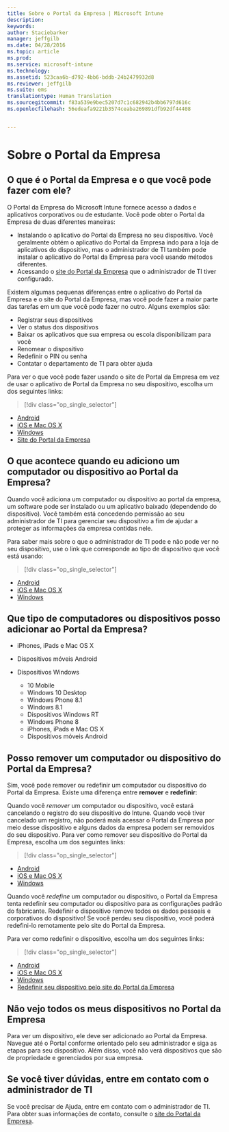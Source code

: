 ```yaml
---
title: Sobre o Portal da Empresa | Microsoft Intune
description: 
keywords: 
author: Staciebarker
manager: jeffgilb
ms.date: 04/28/2016
ms.topic: article
ms.prod: 
ms.service: microsoft-intune
ms.technology: 
ms.assetid: 523caa6b-d792-4bb6-bddb-24b2479932d8
ms.reviewer: jeffgilb
ms.suite: ems
translationtype: Human Translation
ms.sourcegitcommit: f83a539e9bec5207d7c1c682942b4bb6797d616c
ms.openlocfilehash: 56edeafa9221b3574ceaba269891dfb92df44408


---
```


# Sobre o Portal da Empresa

## O que é o Portal da Empresa e o que você pode fazer com ele?
O Portal da Empresa do Microsoft Intune fornece acesso a dados e aplicativos corporativos ou de estudante. Você pode obter o Portal da Empresa de duas diferentes maneiras:

- Instalando o aplicativo do Portal da Empresa no seu dispositivo. Você geralmente obtém o aplicativo do Portal da Empresa indo para a loja de aplicativos do dispositivo, mas o administrador de TI também pode instalar o aplicativo do Portal da Empresa para você usando métodos diferentes.
- Acessando o [site do Portal da Empresa](http://portal.manage.microsoft.com) que o administrador de TI tiver configurado. 

Existem algumas pequenas diferenças entre o aplicativo do Portal da Empresa e o site do Portal da Empresa, mas você pode fazer a maior parte das tarefas em um que você pode fazer no outro. Alguns exemplos são:

- Registrar seus dispositivos
- Ver o status dos dispositivos
- Baixar os aplicativos que sua empresa ou escola disponibilizam para você
- Renomear o dispositivo
- Redefinir o PIN ou senha
- Contatar o departamento de TI para obter ajuda

Para ver o que você pode fazer usando o site de Portal da Empresa em vez de usar o aplicativo de Portal da Empresa no seu dispositivo, escolha um dos seguintes links:

> [!div class="op_single_selector"]
- [Android](using-your-android-device-with-intune.md)
- [iOS e Mac OS X](using-your-ios-or-mac-os-x-device-with-intune.md)
- [Windows](using-your-windows-device-with-intune.md)
- [Site do Portal da Empresa](using-the-intune-company-portal-website.md)

## O que acontece quando eu adiciono um computador ou dispositivo ao Portal da Empresa?
Quando você adiciona um computador ou dispositivo ao portal da empresa, um software pode ser instalado ou um aplicativo baixado (dependendo do dispositivo).  Você também está concedendo permissão ao seu administrador de TI para gerenciar seu dispositivo a fim de ajudar a proteger as informações da empresa contidas nele.

Para saber mais sobre o que o administrador de TI pode e não pode ver no seu dispositivo, use o link que corresponde ao tipo de dispositivo que você está usando:

> [!div class="op_single_selector"]
- [Android](what-happens-if-you-install-the-company-portal-app-and-enroll-your-device-in-intune-android.md)
- [iOS e Mac OS X](what-happens-if-you-install-the-company-portal-app-and-enroll-your-device-in-intune-ios.md)
- [Windows](what-can-your-it-administrator-see-when-you-enroll-your-device-in-intune-windows.md)

## Que tipo de computadores ou dispositivos posso adicionar ao Portal da Empresa?

-   iPhones, iPads e Mac OS X

-   Dispositivos móveis Android

-   Dispositivos Windows
    -   10 Mobile
    -   Windows 10 Desktop
    -   Windows Phone 8.1
    -   Windows 8.1
    -   Dispositivos Windows RT
    -   Windows Phone 8
    -   iPhones, iPads e Mac OS X
    -   Dispositivos móveis Android


## Posso remover um computador ou dispositivo do Portal da Empresa?
Sim, você pode remover ou redefinir um computador ou dispositivo do Portal da Empresa. Existe uma diferença entre **remover** e **redefinir**:

Quando você *remover* um computador ou dispositivo, você estará cancelando o registro do seu dispositivo do Intune. Quando você tiver cancelado um registro, não poderá mais acessar o Portal da Empresa por meio desse dispositivo e alguns dados da empresa podem ser removidos do seu dispositivo. Para ver como remover seu dispositivo do Portal da Empresa, escolha um dos seguintes links:

> [!div class="op_single_selector"]
- [Android](unenroll-your-device-from-intune-android.md)
- [iOS e Mac OS X](unenroll-your-device-from-intune-ios.md)
- [Windows](unenroll-your-device-from-intune-windows.md)

Quando você *redefine* um computador ou dispositivo, o Portal da Empresa tenta redefinir seu computador ou dispositivo para as configurações padrão do fabricante. Redefinir o dispositivo remove todos os dados pessoais e corporativos do dispositivo! Se você perdeu seu dispositivo, você poderá redefini-lo remotamente pelo site do Portal da Empresa.

Para ver como redefinir o dispositivo, escolha um dos seguintes links:

> [!div class="op_single_selector"]
- [Android](reset-erase-your-lost-or-stolen-device-android.md)
- [iOS e Mac OS X](reset-erase-your-lost-or-stolen-device-ios.md)
- [Windows](reset-erase-your-lost-or-stolen-device-windows.md)
- [Redefinir seu dispositivo pelo site do Portal da Empresa](reset-your-device-cpwebsite.md)

## Não vejo todos os meus dispositivos no Portal da Empresa
Para ver um dispositivo, ele deve ser adicionado ao Portal da Empresa. Navegue até o Portal conforme orientado pelo seu administrador e siga as etapas para seu dispositivo. Além disso, você não verá dispositivos que são de propriedade e gerenciados por sua empresa.

## Se você tiver dúvidas, entre em contato com o administrador de TI
Se você precisar de Ajuda, entre em contato com o administrador de TI. Para obter suas informações de contato, consulte o [site do Portal da Empresa](http://portal.manage.microsoft.com).







<!--HONumber=Jun16_HO4-->


